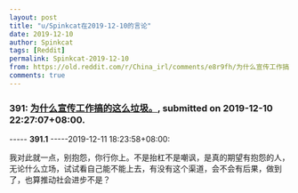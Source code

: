 ```yaml
---
layout: post
title: "u/Spinkcat在2019-12-10的言论"
date: 2019-12-10
author: Spinkcat
tags: [Reddit]
permalink: Spinkcat-2019-12-10
from: https://old.reddit.com/r/China_irl/comments/e8r9fh/为什么宣传工作搞的这么垃圾/
comments: true
---
```


### 391: [为什么宣传工作搞的这么垃圾。](https://old.reddit.com/r/China_irl/comments/e8r9fh/为什么宣传工作搞的这么垃圾/), submitted on 2019-12-10 22:27:07+08:00.

----- __391.1__ -----2019-12-11 18:23:58+08:00:

我对此就一点，别抱怨，你行你上。不是抬杠不是嘲讽，是真的期望有抱怨的人，无论什么立场，试试看自己能不能上去，有没有这个渠道，会不会有后果，做到了，也算推动社会进步不是？

